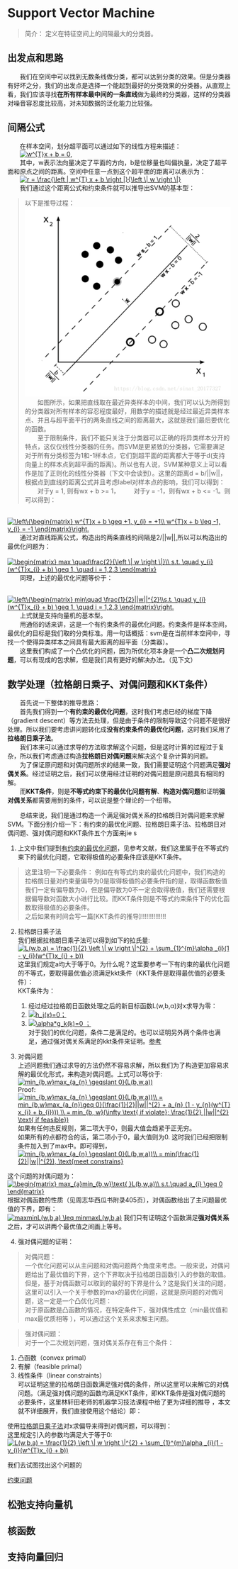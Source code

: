 # Support Vector Machine
>简介：
>定义在特征空间上的间隔最大的分类器。
## 出发点和思路
&ensp;&ensp;&ensp;&ensp;我们在空间中可以找到无数条线做分类，都可以达到分类的效果。但是分类器有好坏之分，我们的出发点是选择一个能起到最好的分类效果的分类器。从直观上看，我们应该寻找**在所有样本最中间的一条直线**做为最终的分类器，这样的分类器对噪音容忍度比较高，对未知数据的泛化能力比较强。  
## 间隔公式
&ensp;&ensp;&ensp;&ensp;在样本空间，划分超平面可以通过如下的线性方程来描述：  
&ensp;&ensp;&ensp;&ensp;<a href="https://www.codecogs.com/eqnedit.php?latex=w^{T}x&space;&plus;&space;b&space;=&space;0" target="_blank"><img src="https://latex.codecogs.com/gif.latex?w^{T}x&space;&plus;&space;b&space;=&space;0" title="w^{T}x + b = 0" /></a>,  
&ensp;&ensp;&ensp;&ensp;其中，w表示法向量决定了平面的方向，b是位移量也叫偏执量，决定了超平面和原点之间的距离。空间中任意一点到这个超平面的距离可以表示为：  
&ensp;&ensp;&ensp;&ensp;<a href="https://www.codecogs.com/eqnedit.php?latex=r&space;=&space;\frac{\left&space;|&space;w^{T}&space;x&space;&plus;&space;b&space;\right&space;|}{\left&space;\|&space;w&space;\right&space;\|}" target="_blank"><img src="https://latex.codecogs.com/gif.latex?r&space;=&space;\frac{\left&space;|&space;w^{T}&space;x&space;&plus;&space;b&space;\right&space;|}{\left&space;\|&space;w&space;\right&space;\|}" title="r = \frac{\left | w^{T} x + b \right |}{\left \| w \right \|}" /></a>  
&ensp;&ensp;&ensp;&ensp;我们通过这个距离公式和约束条件就可以推导出SVM的基本型：  
>以下是推导过程：  
![SVM](https://github.com/liuyaqiao/Learning-Note/blob/master/svm.png)  
&ensp;&ensp;&ensp;&ensp;如图所示，如果把直线取在最近异类样本的中间，我们可以认为所得到的分类器对所有样本的容忍程度最好，用数学的描述就是经过最近异类样本点、并且与超平面平行的两条直线之间的距离最大，这就是我们最后要优化的函数。  
&ensp;&ensp;&ensp;&ensp;至于限制条件，我们不能只关注于分类器可以正确的将异类样本分开的特点，这仅仅线性分类器的任务。而SVM是更紧致的分类器，它需要满足对于所有分类标签为1和-1样本点，它们到超平面的距离都大于等于d(支持向量上的样本点到超平面的距离)。所以也有人说，SVM某种意义上可以看作是加了正则化的线性分类器（下文中会谈到）。这里的距离d = b/||w||，根据点到直线的距离公式并且考虑label对样本点的影响，我们可以得到：
&ensp;&ensp;&ensp;&ensp;对于y = 1, 则有wx + b >= 1，
&ensp;&ensp;&ensp;&ensp;对于y = -1，则有wx + b <= -1。则可以得到：  

&ensp;&ensp;&ensp;&ensp;<a href="https://www.codecogs.com/eqnedit.php?latex=\left\{\begin{matrix}&space;w^{T}x&space;&plus;&space;b&space;\geq&space;&plus;1,&space;y_{i}&space;=&space;&plus;1\\&space;w^{T}x&space;&plus;&space;b&space;\leq&space;-1,&space;y_{i}&space;=&space;-1&space;\end{matrix}\right." target="_blank"><img src="https://latex.codecogs.com/gif.latex?\left\{\begin{matrix}&space;w^{T}x&space;&plus;&space;b&space;\geq&space;&plus;1,&space;y_{i}&space;=&space;&plus;1\\&space;w^{T}x&space;&plus;&space;b&space;\leq&space;-1,&space;y_{i}&space;=&space;-1&space;\end{matrix}\right." title="\left\{\begin{matrix} w^{T}x + b \geq +1, y_{i} = +1\\ w^{T}x + b \leq -1, y_{i} = -1 \end{matrix}\right." /></a>   
&ensp;&ensp;&ensp;&ensp;通过对直线距离公式，构造出的两条直线的间隔是2/||w||,所以可以构造出的最优化问题为：  
&ensp;&ensp;&ensp;&ensp;<a href="https://www.codecogs.com/eqnedit.php?latex=\begin{matrix}&space;max&space;\quad\frac{2}{\left&space;\|&space;w&space;\right&space;\|}\\&space;s.t.&space;\quad&space;y_{i}(w^{T}x_{i}&space;&plus;&space;b)&space;\geq&space;1,&space;\quad&space;i&space;=&space;1,2,3&space;\end{matrix}" target="_blank"><img src="https://latex.codecogs.com/gif.latex?\begin{matrix}&space;max&space;\quad\frac{2}{\left&space;\|&space;w&space;\right&space;\|}\\&space;s.t.&space;\quad&space;y_{i}(w^{T}x_{i}&space;&plus;&space;b)&space;\geq&space;1,&space;\quad&space;i&space;=&space;1,2,3&space;\end{matrix}" title="\begin{matrix} max \quad\frac{2}{\left \| w \right \|}\\ s.t. \quad y_{i}(w^{T}x_{i} + b) \geq 1, \quad i = 1,2,3 \end{matrix}" /></a>  
&ensp;&ensp;&ensp;&ensp;同理，上述的最优化问题等价于：  

&ensp;&ensp;&ensp;&ensp;<a href="https://www.codecogs.com/eqnedit.php?latex=\left\{\begin{matrix}&space;min\quad&space;\frac{1}{2}||w||^{2}\\s.t.&space;\quad&space;y_{i}(w^{T}x_{i}&space;&plus;&space;b)&space;\geq&space;1,&space;\quad&space;i&space;=&space;1,2,3&space;\end{matrix}\right." target="_blank"><img src="https://latex.codecogs.com/gif.latex?\left\{\begin{matrix}&space;min\quad&space;\frac{1}{2}||w||^{2}\\s.t.&space;\quad&space;y_{i}(w^{T}x_{i}&space;&plus;&space;b)&space;\geq&space;1,&space;\quad&space;i&space;=&space;1,2,3&space;\end{matrix}\right." title="\left\{\begin{matrix} min\quad \frac{1}{2}||w||^{2}\\s.t. \quad y_{i}(w^{T}x_{i} + b) \geq 1, \quad i = 1,2,3 \end{matrix}\right." /></a>  
&ensp;&ensp;&ensp;&ensp;上式就是支持向量机的基本型。  
&ensp;&ensp;&ensp;&ensp;用通俗的话来讲，这是一个有约束条件的最优化问题。约束条件是样本空间，最优化的目标是我们取的分类标准。用一句话概括：svm是在当前样本空间中，寻找一个使得异类样本之间具有最大距离的超平面（分类器）。  
&ensp;&ensp;&ensp;&ensp;这里我们构成了一个凸优化的问题，因为所优化项本身是一个**凸二次规划问题**，可以有现成的包求解，但是我们具有更好的解决办法。（见下文）

## 数学处理（拉格朗日乘子、对偶问题和KKT条件）
&ensp;&ensp;&ensp;&ensp;首先说一下整体的推导思路：  
&ensp;&ensp;&ensp;&ensp;首先我们得到一个**有约束的最优化问题**，这时我们考虑已经的梯度下降（gradient descent）等方法去处理，但是由于条件的限制导致这个问题不是很好处理。所以我们要考虑讲问题转化成**没有约束条件的最优化问题**，这时我们采用了**拉格朗日乘子法**。  
&ensp;&ensp;&ensp;&ensp;我们本来可以通过求导的方法取求解这个问题，但是这时计算的过程过于复杂，所以我们考虑通过构造**拉格朗日对偶问题**来解决这个复杂计算的问题。  
&ensp;&ensp;&ensp;&ensp;为了保证原问题和对偶问题所求的结果一致，我们需要证明这个问题满足**强对偶关系**。经过证明之后，我们可以使用经过证明的对偶问题是原问题具有相同的解。  
&ensp;&ensp;&ensp;&ensp;而**KKT条件**，则是**不等式约束下的最优化问题有解**、**构造对偶问题**和证明**强对偶关系**都需要用到的条件，可以说是整个理论的一个纽带。  

&ensp;&ensp;&ensp;&ensp;总结来说，我们是通过构造一个满足强对偶关系的拉格朗日对偶问题来求解SVM。下面分别介绍一下：有约束的最优化问题、拉格朗日乘子法、拉格朗日对偶问题、强对偶问题和KKT条件五个方面来jie s
  
1.  上文中我们提到[有约束的最优化问题](https://zhuanlan.zhihu.com/p/26514613)，见参考文献，我们这里属于在不等式约束下的最优化问题，它取得极值的必要条件应该是KKT条件。
>这里注明一下必要条件：
例如在有等式约束的最优化问题中，我们构造的拉格朗日量对约束量偏导为0是取得极值的必要条件指的是，取得函数极值我们一定有偏导数为0，但是偏导数为0不一定会取得极值，我们还需要根据偏导数对函数大小进行比较。而KKT条件则是不等式约束条件下的优化函数取得极值的必要条件。  
之后如果有时间会写一篇[KKT条件的推导]!!!!!!!!!!!!!!  
2.  拉格朗日乘子法  
我们根据拉格朗日乘子法可以得到如下的拉氏量:  
<a href="https://www.codecogs.com/eqnedit.php?latex=L(w,b,a)&space;=&space;\frac{1}{2}&space;\left&space;\|&space;w&space;\right&space;\|^{2}&space;&plus;&space;\sum_{1}^{m}\alpha&space;_{i}(1&space;-&space;y_{i}(w^{T}x_{i}&space;&plus;&space;b))" target="_blank"><img src="https://latex.codecogs.com/gif.latex?L(w,b,a)&space;=&space;\frac{1}{2}&space;\left&space;\|&space;w&space;\right&space;\|^{2}&space;&plus;&space;\sum_{1}^{m}\alpha&space;_{i}(1&space;-&space;y_{i}(w^{T}x_{i}&space;&plus;&space;b))" title="L(w,b,a) = \frac{1}{2} \left \| w \right \|^{2} + \sum_{1}^{m}\alpha _{i}(1 - y_{i}(w^{T}x_{i} + b))" /></a>  
这里我们规定a均大于等于0。为什么呢？这里要参考一下有约束的最优化问题的不等式，要取得最优值必须满足kkt条件（KKT条件是取得最优值的必要条件）：  
KKT条件为：
    1. 经过经过拉格朗日函数处理之后的新目标函数L(w,b,α)对x求导为零：  
    2.  <a href="https://www.codecogs.com/eqnedit.php?latex=h_j(x)=0；" target="_blank"><img src="https://latex.codecogs.com/gif.latex?h_j(x)=0；" title="h_j(x)=0；" /></a>
    3.  <a href="https://www.codecogs.com/eqnedit.php?latex=\alpha*g_k(k)=0&space;；" target="_blank"><img src="https://latex.codecogs.com/gif.latex?\alpha*g_k(k)=0&space;；" title="\alpha*g_k(k)=0 ；" /></a>  
对于我们的优化问题，条件二是满足的。也可以证明另外两个条件也满足，通过强对偶关系满足的kkt条件来证明。[参考](https://link.zhihu.com/?target=http%3A//blog.csdn.net/xianlingmao/article/details/7919597)

3.  对偶问题  
上述问题我们通过求导的方法仍然不容易求解，所以我们为了构造更加容易求解的最优化形式，来构造对偶问题。上式可以等价于:  
<a href="https://www.codecogs.com/eqnedit.php?latex=min_{b,w}max_{a_{n}&space;\geqslant&space;0}(L(b,w,a))" target="_blank"><img src="https://latex.codecogs.com/gif.latex?min_{b,w}max_{a_{n}&space;\geqslant&space;0}(L(b,w,a))" title="min_{b,w}max_{a_{n} \geqslant 0}(L(b,w,a))" /></a>  
Proof:  
<a href="https://www.codecogs.com/eqnedit.php?latex=min_{b,w}max_{a_{n}&space;\geqslant&space;0}(L(b,w,a))\\&space;=&space;min_{b,w}max_{a_{n}\geq&space;0}(\frac{1}{2}||w||^{2}&space;&plus;&space;a_{n}&space;(1&space;-&space;y_{n}(w^{T}&space;x_{i}&space;&plus;&space;b_{i})))&space;\\&space;=&space;min_{b,&space;w}(\infty&space;\text{&space;if&space;violate};&space;\frac{1}{2}&space;||w||^{2}&space;\text{&space;if&space;feasible})" target="_blank"><img src="https://latex.codecogs.com/gif.latex?min_{b,w}max_{a_{n}&space;\geqslant&space;0}(L(b,w,a))\\&space;=&space;min_{b,w}max_{a_{n}\geq&space;0}(\frac{1}{2}||w||^{2}&space;&plus;&space;a_{n}&space;(1&space;-&space;y_{n}(w^{T}&space;x_{i}&space;&plus;&space;b_{i})))&space;\\&space;=&space;min_{b,&space;w}(\infty&space;\text{&space;if&space;violate};&space;\frac{1}{2}&space;||w||^{2}&space;\text{&space;if&space;feasible})" title="min_{b,w}max_{a_{n} \geqslant 0}(L(b,w,a))\\ = min_{b,w}max_{a_{n}\geq 0}(\frac{1}{2}||w||^{2} + a_{n} (1 - y_{n}(w^{T} x_{i} + b_{i}))) \\ = min_{b, w}(\infty \text{ if violate}; \frac{1}{2} ||w||^{2} \text{ if feasible})" /></a>  
如果有任何违反规则，第二项大于0，则最大值会趋紧于正无穷。  
如果所有的点都符合的话，第二项小于0，最大值则为0. 
这时我们已经把限制条件加入到了max中。即可得到，    
<a href="https://www.codecogs.com/eqnedit.php?latex=min_{b,w}max_{a_{n}&space;\geqslant&space;0}(L(b,w,a))\\&space;=&space;min(\frac{1}{2}||w||^{2}),&space;\text{meet&space;constrains}" target="_blank"><img src="https://latex.codecogs.com/gif.latex?min_{b,w}max_{a_{n}&space;\geqslant&space;0}(L(b,w,a))\\&space;=&space;min(\frac{1}{2}||w||^{2}),&space;\text{meet&space;constrains}" title="min_{b,w}max_{a_{n} \geqslant 0}(L(b,w,a))\\ = min(\frac{1}{2}||w||^{2}), \text{meet constrains}" /></a>  

这个问题的对偶问题为：  
<a href="https://www.codecogs.com/eqnedit.php?latex=\begin{matrix}&space;max_{a}min_{b,w}\text{&space;}L(b,w,a)\\&space;s.t.\quad&space;a_{i}&space;\geq&space;0&space;\end{matrix}" target="_blank"><img src="https://latex.codecogs.com/gif.latex?\begin{matrix}&space;max_{a}min_{b,w}\text{&space;}L(b,w,a)\\&space;s.t.\quad&space;a_{i}&space;\geq&space;0&space;\end{matrix}" title="\begin{matrix} max_{a}min_{b,w}\text{ }L(b,w,a)\\ s.t.\quad a_{i} \geq 0 \end{matrix}" /></a>  
根据对偶函数的性质（见周志华西瓜书附录405页），对偶函数给出了主问题最优值的下界，即有：  
<a href="https://www.codecogs.com/eqnedit.php?latex=maxminL(w,b,a)&space;\leq&space;minmaxL(w,b,a)" target="_blank"><img src="https://latex.codecogs.com/gif.latex?maxminL(w,b,a)&space;\leq&space;minmaxL(w,b,a)" title="maxminL(w,b,a) \leq minmaxL(w,b,a)" /></a>
我们只有证明这个函数满足**强对偶关系**之后，才可以讲两个最优值之间画上等号。

4.  强对偶问题的证明：

>对偶问题：  
一个优化问题可以从主问题和对偶问题两个角度来考虑。一般来说，对偶问题给出了最优值的下界，这个下界取决于拉格朗日函数引入的参数的取值。但是，基于对偶函数可以取到的最好的下界是什么？这是我们关注的问题，这里可以引入一个关于参数的max的最优化问题，这就是原问题的对偶问题，这一定是一个凸优化问题：  
对于原函数是凸函数的情况，在特定条件下，强对偶性成立（min最优值和max最优质相等 ），可以通过这个关系来求解主问题。

>强对偶问题：  
对于一个二次规划问题，强对偶关系存在有三个条件：  
1.  凸函数（convex primal）
2.  有解（feasible primal）
3.  线性条件（linear constraints）  
可以证明这里的拉格朗日函数满足强对偶的条件，所以这里可以来解它的对偶问题。（满足强对偶问题的函数均满足KKT条件，即KKT条件是强对偶问题的必要条件，这里林轩田老师的机器学习技法课程中给了更为详细的推导 ，本文就不详细展开，我们直接使用这个结论）即：  



使用[拉格朗日乘子法](https://www.cnblogs.com/sddai/p/5728195.html)对x求偏导来得到对偶问题，可以得到：  
这里规定引入的参数均满足大于等于0:
<a href="https://www.codecogs.com/eqnedit.php?latex=L(w,b,a)&space;=&space;\frac{1}{2}&space;\left&space;\|&space;w&space;\right&space;\|^{2}&space;&plus;&space;\sum_{1}^{m}\alpha&space;_{i}(1&space;-&space;y_{i}(w^{T}x_{i}&space;&plus;&space;b))" target="_blank"><img src="https://latex.codecogs.com/gif.latex?L(w,b,a)&space;=&space;\frac{1}{2}&space;\left&space;\|&space;w&space;\right&space;\|^{2}&space;&plus;&space;\sum_{1}^{m}\alpha&space;_{i}(1&space;-&space;y_{i}(w^{T}x_{i}&space;&plus;&space;b))" title="L(w,b,a) = \frac{1}{2} \left \| w \right \|^{2} + \sum_{1}^{m}\alpha _{i}(1 - y_{i}(w^{T}x_{i} + b))" /></a>

我们去试图找出这个问题的

[约束问题](https://zhuanlan.zhihu.com/p/26514613)

## 松弛支持向量机

## 核函数

## 支持向量回归

## 



